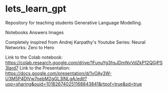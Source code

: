 # lets_learn_gpt

Repository for teaching students Generative Language Modelling.

Notebooks
Answers
Images


Completely inspired from Andrej Karpathy's Youtube Series: 
Neural Networks: Zero to Hero


Link to the Colab notebook: https://colab.research.google.com/drive/1FunuYg3hsJDmNvVdZkP12QGjPS3lard7
Link to the Presentation: https://docs.google.com/presentation/d/1vOAy3W-U3M5P4DlVw7nebM2gGL3lNLgA/edit?usp=sharing&ouid=101826740251168843841&rtpof=true&sd=true